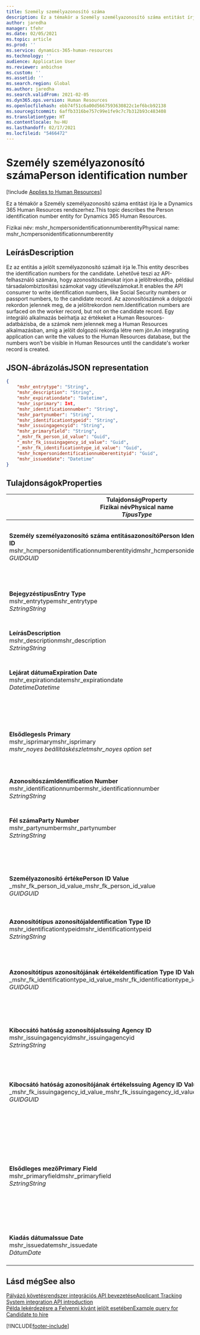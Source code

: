 ```yaml
---
title: Személy személyazonosító száma
description: Ez a témakör a Személy személyazonosító száma entitást írja le a Dynamics 365 Human Resources rendszerhez.
author: jaredha
manager: tfehr
ms.date: 02/05/2021
ms.topic: article
ms.prod: ''
ms.service: dynamics-365-human-resources
ms.technology: ''
audience: Application User
ms.reviewer: anbichse
ms.custom: ''
ms.assetid: ''
ms.search.region: Global
ms.author: jaredha
ms.search.validFrom: 2021-02-05
ms.dyn365.ops.version: Human Resources
ms.openlocfilehash: ebb74f51c6a00d5667593630822c1ef6bcb92138
ms.sourcegitcommit: 6affb3316be757c99e1fe9c7c7b312b93c483408
ms.translationtype: HT
ms.contentlocale: hu-HU
ms.lasthandoff: 02/17/2021
ms.locfileid: "5466472"
---
```

# <a name="person-identification-number"></a><span data-ttu-id="5c12a-103">Személy személyazonosító száma</span><span class="sxs-lookup"><span data-stu-id="5c12a-103">Person identification number</span></span>

[!include [Applies to Human Resources](../includes/applies-to-hr.md)]

<span data-ttu-id="5c12a-104">Ez a témakör a Személy személyazonosító száma entitást írja le a Dynamics 365 Human Resources rendszerhez.</span><span class="sxs-lookup"><span data-stu-id="5c12a-104">This topic describes the Person identification number entity for Dynamics 365 Human Resources.</span></span>

<span data-ttu-id="5c12a-105">Fizikai név: mshr_hcmpersonidentificationnumberentity</span><span class="sxs-lookup"><span data-stu-id="5c12a-105">Physical name: mshr_hcmpersonidentificationnumberentity</span></span>

## <a name="description"></a><span data-ttu-id="5c12a-106">Leírás</span><span class="sxs-lookup"><span data-stu-id="5c12a-106">Description</span></span>

<span data-ttu-id="5c12a-107">Ez az entitás a jelölt személyazonosító számait írja le.</span><span class="sxs-lookup"><span data-stu-id="5c12a-107">This entity describes the identification numbers for the candidate.</span></span> <span data-ttu-id="5c12a-108">Lehetővé teszi az API-felhasználó számára, hogy azonosítószámokat írjon a jelöltrekordba, például társadalombiztosítási számokat vagy útlevélszámokat.</span><span class="sxs-lookup"><span data-stu-id="5c12a-108">It enables the API consumer to write identification numbers, like Social Security numbers or passport numbers, to the candidate record.</span></span> <span data-ttu-id="5c12a-109">Az azonosítószámok a dolgozói rekordon jelennek meg, de a jelöltrekordon nem.</span><span class="sxs-lookup"><span data-stu-id="5c12a-109">Identification numbers are surfaced on the worker record, but not on the candidate record.</span></span> <span data-ttu-id="5c12a-110">Egy integráló alkalmazás beírhatja az értékeket a Human Resources-adatbázisba, de a számok nem jelennek meg a Human Resources alkalmazásban, amíg a jelölt dolgozói rekordja létre nem jön.</span><span class="sxs-lookup"><span data-stu-id="5c12a-110">An integrating application can write the values to the Human Resources database, but the numbers won’t be visible in Human Resources until the candidate's worker record is created.</span></span>

## <a name="json-representation"></a><span data-ttu-id="5c12a-111">JSON-ábrázolás</span><span class="sxs-lookup"><span data-stu-id="5c12a-111">JSON representation</span></span>

```json
{
    "mshr_entrytype": "String",
    "mshr_description": "String",
    "mshr_expirationdate": "Datetime",
    "mshr_isprimary": Int,
    "mshr_identificationnumber": "String",
    "mshr_partynumber": "String",
    "mshr_identificationtypeid": "String",
    "mshr_issuingagencyid": "String",
    "mshr_primaryfield": "String",
    "_mshr_fk_person_id_value": "Guid",
    "_mshr_fk_issuingagency_id_value": "Guid",
    "_mshr_fk_identificationtype_id_value": "Guid",
    "mshr_hcmpersonidentificationnumberentityid": "Guid",
    "mshr_issueddate": "Datetime"
}
```

## <a name="properties"></a><span data-ttu-id="5c12a-112">Tulajdonságok</span><span class="sxs-lookup"><span data-stu-id="5c12a-112">Properties</span></span>

| <span data-ttu-id="5c12a-113">Tulajdonság</span><span class="sxs-lookup"><span data-stu-id="5c12a-113">Property</span></span><br><span data-ttu-id="5c12a-114">**Fizikai név**</span><span class="sxs-lookup"><span data-stu-id="5c12a-114">**Physical name**</span></span><br><span data-ttu-id="5c12a-115">**_Típus_**</span><span class="sxs-lookup"><span data-stu-id="5c12a-115">**_Type_**</span></span> | <span data-ttu-id="5c12a-116">Használat</span><span class="sxs-lookup"><span data-stu-id="5c12a-116">Use</span></span> | <span data-ttu-id="5c12a-117">Leírás</span><span class="sxs-lookup"><span data-stu-id="5c12a-117">Description</span></span> |
| --- | --- | --- |
| <span data-ttu-id="5c12a-118">**Személy személyazonosító száma entitásazonosító**</span><span class="sxs-lookup"><span data-stu-id="5c12a-118">**Person Identification Number Entity ID**</span></span><br><span data-ttu-id="5c12a-119">mshr_hcmpersonidentificationnumberentityid</span><span class="sxs-lookup"><span data-stu-id="5c12a-119">mshr_hcmpersonidentificationnumberentityid</span></span><br><span data-ttu-id="5c12a-120">*GUID*</span><span class="sxs-lookup"><span data-stu-id="5c12a-120">*GUID*</span></span> | <span data-ttu-id="5c12a-121">Írásvédett</span><span class="sxs-lookup"><span data-stu-id="5c12a-121">Read-only</span></span><br><span data-ttu-id="5c12a-122">Szükséges</span><span class="sxs-lookup"><span data-stu-id="5c12a-122">Required</span></span><br><span data-ttu-id="5c12a-123">Rendszer által előállított</span><span class="sxs-lookup"><span data-stu-id="5c12a-123">System-generated</span></span> | <span data-ttu-id="5c12a-124">A személyazonosító szám rekordjának egyedi elsődleges azonosítója.</span><span class="sxs-lookup"><span data-stu-id="5c12a-124">Unique primary identifier for the person identification number record.</span></span> |
| <span data-ttu-id="5c12a-125">**Bejegyzéstípus**</span><span class="sxs-lookup"><span data-stu-id="5c12a-125">**Entry Type**</span></span><br><span data-ttu-id="5c12a-126">mshr_entrytype</span><span class="sxs-lookup"><span data-stu-id="5c12a-126">mshr_entrytype</span></span><br><span data-ttu-id="5c12a-127">*Sztring*</span><span class="sxs-lookup"><span data-stu-id="5c12a-127">*String*</span></span> | <span data-ttu-id="5c12a-128">Olvasás/írás</span><span class="sxs-lookup"><span data-stu-id="5c12a-128">Read-write</span></span><br><span data-ttu-id="5c12a-129">Választható</span><span class="sxs-lookup"><span data-stu-id="5c12a-129">Optional</span></span> | <span data-ttu-id="5c12a-130">Az azonosítószám bejegyzéstípusának hivatkozását lehetővé tévő szabad érték.</span><span class="sxs-lookup"><span data-stu-id="5c12a-130">Free value to reference the type of entry for the identification number.</span></span> |
| <span data-ttu-id="5c12a-131">**Leírás**</span><span class="sxs-lookup"><span data-stu-id="5c12a-131">**Description**</span></span><br><span data-ttu-id="5c12a-132">mshr_description</span><span class="sxs-lookup"><span data-stu-id="5c12a-132">mshr_description</span></span><br><span data-ttu-id="5c12a-133">*Sztring*</span><span class="sxs-lookup"><span data-stu-id="5c12a-133">*String*</span></span> | <span data-ttu-id="5c12a-134">Olvasás/írás</span><span class="sxs-lookup"><span data-stu-id="5c12a-134">Read-write</span></span><br><span data-ttu-id="5c12a-135">Választható</span><span class="sxs-lookup"><span data-stu-id="5c12a-135">Optional</span></span> | <span data-ttu-id="5c12a-136">Az azonosítószám leírása.</span><span class="sxs-lookup"><span data-stu-id="5c12a-136">The description of the identification number.</span></span> |
| <span data-ttu-id="5c12a-137">**Lejárat dátuma**</span><span class="sxs-lookup"><span data-stu-id="5c12a-137">**Expiration Date**</span></span><br><span data-ttu-id="5c12a-138">mshr_expirationdate</span><span class="sxs-lookup"><span data-stu-id="5c12a-138">mshr_expirationdate</span></span><br><span data-ttu-id="5c12a-139">*Datetime*</span><span class="sxs-lookup"><span data-stu-id="5c12a-139">*Datetime*</span></span> | <span data-ttu-id="5c12a-140">Olvasás/írás</span><span class="sxs-lookup"><span data-stu-id="5c12a-140">Read-write</span></span><br><span data-ttu-id="5c12a-141">Választható</span><span class="sxs-lookup"><span data-stu-id="5c12a-141">Optional</span></span> | <span data-ttu-id="5c12a-142">Az azonosítószám vagy a hozzá kapcsolódó dokumentum lejáratának dátuma.</span><span class="sxs-lookup"><span data-stu-id="5c12a-142">The date on which the identification number or associated document expires.</span></span> |
| <span data-ttu-id="5c12a-143">**Elsődleges**</span><span class="sxs-lookup"><span data-stu-id="5c12a-143">**Is Primary**</span></span><br><span data-ttu-id="5c12a-144">mshr_isprimary</span><span class="sxs-lookup"><span data-stu-id="5c12a-144">mshr_isprimary</span></span><br><span data-ttu-id="5c12a-145">*mshr_noyes beállításkészlet*</span><span class="sxs-lookup"><span data-stu-id="5c12a-145">*mshr_noyes option set*</span></span> | <span data-ttu-id="5c12a-146">Olvasás/írás</span><span class="sxs-lookup"><span data-stu-id="5c12a-146">Read-write</span></span><br><span data-ttu-id="5c12a-147">Választható</span><span class="sxs-lookup"><span data-stu-id="5c12a-147">Optional</span></span> | <span data-ttu-id="5c12a-148">Azt határozza meg, hogy az azonosítószám-e a személy elsődleges rekordja ezen azonosítási típus esetében.</span><span class="sxs-lookup"><span data-stu-id="5c12a-148">Defines whether the identification number is the primary record for the person for this identification type.</span></span> |
| <span data-ttu-id="5c12a-149">**Azonosítószám**</span><span class="sxs-lookup"><span data-stu-id="5c12a-149">**Identification Number**</span></span><br><span data-ttu-id="5c12a-150">mshr_identificationnumber</span><span class="sxs-lookup"><span data-stu-id="5c12a-150">mshr_identificationnumber</span></span><br><span data-ttu-id="5c12a-151">*Sztring*</span><span class="sxs-lookup"><span data-stu-id="5c12a-151">*String*</span></span> | <span data-ttu-id="5c12a-152">Olvasás/írás</span><span class="sxs-lookup"><span data-stu-id="5c12a-152">Read-write</span></span><br><span data-ttu-id="5c12a-153">Szükséges</span><span class="sxs-lookup"><span data-stu-id="5c12a-153">Required</span></span> | <span data-ttu-id="5c12a-154">Az azonosítószám.</span><span class="sxs-lookup"><span data-stu-id="5c12a-154">The identification number.</span></span> |
| <span data-ttu-id="5c12a-155">**Fél száma**</span><span class="sxs-lookup"><span data-stu-id="5c12a-155">**Party Number**</span></span><br><span data-ttu-id="5c12a-156">mshr_partynumber</span><span class="sxs-lookup"><span data-stu-id="5c12a-156">mshr_partynumber</span></span><br><span data-ttu-id="5c12a-157">*Sztring*</span><span class="sxs-lookup"><span data-stu-id="5c12a-157">*String*</span></span> | <span data-ttu-id="5c12a-158">Olvasás/írás</span><span class="sxs-lookup"><span data-stu-id="5c12a-158">Read-write</span></span><br><span data-ttu-id="5c12a-159">Szükséges</span><span class="sxs-lookup"><span data-stu-id="5c12a-159">Required</span></span> | <span data-ttu-id="5c12a-160">Az azonosítószámmal rendelkező fél (személy) rekordjának egyedi azonosítója.</span><span class="sxs-lookup"><span data-stu-id="5c12a-160">The identifier of the party (person) owning the identification number.</span></span> |
| <span data-ttu-id="5c12a-161">**Személyazonosító értéke**</span><span class="sxs-lookup"><span data-stu-id="5c12a-161">**Person ID Value**</span></span><br><span data-ttu-id="5c12a-162">_mshr_fk_person_id_value</span><span class="sxs-lookup"><span data-stu-id="5c12a-162">_mshr_fk_person_id_value</span></span><br><span data-ttu-id="5c12a-163">*GUID*</span><span class="sxs-lookup"><span data-stu-id="5c12a-163">*GUID*</span></span> | <span data-ttu-id="5c12a-164">Írásvédett</span><span class="sxs-lookup"><span data-stu-id="5c12a-164">Read-only</span></span><br><span data-ttu-id="5c12a-165">Szükséges</span><span class="sxs-lookup"><span data-stu-id="5c12a-165">Required</span></span><br><span data-ttu-id="5c12a-166">Idegen kulcs: mshr_dirpersonentityid / mshr_dirpersonentity entitás</span><span class="sxs-lookup"><span data-stu-id="5c12a-166">Foreign key: mshr_dirpersonentityid of mshr_dirpersonentity entity</span></span> | <span data-ttu-id="5c12a-167">A fél (személy) egyedi azonosítója.</span><span class="sxs-lookup"><span data-stu-id="5c12a-167">The unique identifier of the party (person).</span></span> |
| <span data-ttu-id="5c12a-168">**Azonosítótípus azonosítója**</span><span class="sxs-lookup"><span data-stu-id="5c12a-168">**Identification Type ID**</span></span><br><span data-ttu-id="5c12a-169">mshr_identificationtypeid</span><span class="sxs-lookup"><span data-stu-id="5c12a-169">mshr_identificationtypeid</span></span><br><span data-ttu-id="5c12a-170">*Sztring*</span><span class="sxs-lookup"><span data-stu-id="5c12a-170">*String*</span></span> | <span data-ttu-id="5c12a-171">Olvasás/írás</span><span class="sxs-lookup"><span data-stu-id="5c12a-171">Read-write</span></span><br><span data-ttu-id="5c12a-172">Szükséges</span><span class="sxs-lookup"><span data-stu-id="5c12a-172">Required</span></span> | <span data-ttu-id="5c12a-173">Az azonosítószám típusa.</span><span class="sxs-lookup"><span data-stu-id="5c12a-173">The type of identification number.</span></span> |
| <span data-ttu-id="5c12a-174">**Azonosítótípus azonosítójának értéke**</span><span class="sxs-lookup"><span data-stu-id="5c12a-174">**Identification Type ID Value**</span></span><br><span data-ttu-id="5c12a-175">_mshr_fk_identificationtype_id_value</span><span class="sxs-lookup"><span data-stu-id="5c12a-175">_mshr_fk_identificationtype_id_value</span></span><br><span data-ttu-id="5c12a-176">*GUID*</span><span class="sxs-lookup"><span data-stu-id="5c12a-176">*GUID*</span></span> | <span data-ttu-id="5c12a-177">Írásvédett</span><span class="sxs-lookup"><span data-stu-id="5c12a-177">Read-only</span></span><br><span data-ttu-id="5c12a-178">Szükséges</span><span class="sxs-lookup"><span data-stu-id="5c12a-178">Required</span></span><br><span data-ttu-id="5c12a-179">Idegen kulcs: mshr_hcmidentificationtypeentityid / mshr_hcmidentificationtypeentity entitás</span><span class="sxs-lookup"><span data-stu-id="5c12a-179">Foreign key: mshr_hcmidentificationtypeentityid of mshr_hcmidentificationtypeentity entity</span></span> | <span data-ttu-id="5c12a-180">Az azonosítótípus rendszer által generált egyedi azonosítója.</span><span class="sxs-lookup"><span data-stu-id="5c12a-180">System-generated unique identifier of the identification type.</span></span> |
| <span data-ttu-id="5c12a-181">**Kibocsátó hatóság azonosítója**</span><span class="sxs-lookup"><span data-stu-id="5c12a-181">**Issuing Agency ID**</span></span><br><span data-ttu-id="5c12a-182">mshr_issuingagencyid</span><span class="sxs-lookup"><span data-stu-id="5c12a-182">mshr_issuingagencyid</span></span><br><span data-ttu-id="5c12a-183">*Sztring*</span><span class="sxs-lookup"><span data-stu-id="5c12a-183">*String*</span></span> | <span data-ttu-id="5c12a-184">Olvasás/írás</span><span class="sxs-lookup"><span data-stu-id="5c12a-184">Read-write</span></span><br><span data-ttu-id="5c12a-185">Választható</span><span class="sxs-lookup"><span data-stu-id="5c12a-185">Optional</span></span> | <span data-ttu-id="5c12a-186">Az azonosítószámot kiállító ügynökség vagy szervezet.</span><span class="sxs-lookup"><span data-stu-id="5c12a-186">The agency or organization issuing the identification number.</span></span> |
| <span data-ttu-id="5c12a-187">**Kibocsátó hatóság azonosítójának értéke**</span><span class="sxs-lookup"><span data-stu-id="5c12a-187">**Issuing Agency ID Value**</span></span><br><span data-ttu-id="5c12a-188">_mshr_fk_issuingagency_id_value</span><span class="sxs-lookup"><span data-stu-id="5c12a-188">_mshr_fk_issuingagency_id_value</span></span><br><span data-ttu-id="5c12a-189">*GUID*</span><span class="sxs-lookup"><span data-stu-id="5c12a-189">*GUID*</span></span> | <span data-ttu-id="5c12a-190">Írásvédett</span><span class="sxs-lookup"><span data-stu-id="5c12a-190">Read-only</span></span><br><span data-ttu-id="5c12a-191">Választható</span><span class="sxs-lookup"><span data-stu-id="5c12a-191">Optional</span></span><br><span data-ttu-id="5c12a-192">Idegen kulcs: mshr_hcmissuingagencyentityid / mshr_hcmissuingagencyentity entitás</span><span class="sxs-lookup"><span data-stu-id="5c12a-192">Foreign key: mshr_hcmissuingagencyentityid of mshr_hcmissuingagencyentity entity</span></span> | <span data-ttu-id="5c12a-193">Az azonosítószámot kibocsátó ügynökség rendszer által generált egyedi azonosítója.</span><span class="sxs-lookup"><span data-stu-id="5c12a-193">System-generated unique identifier of the agency issuing the identification number.</span></span> |
| <span data-ttu-id="5c12a-194">**Elsődleges mező**</span><span class="sxs-lookup"><span data-stu-id="5c12a-194">**Primary Field**</span></span><br><span data-ttu-id="5c12a-195">mshr_primaryfield</span><span class="sxs-lookup"><span data-stu-id="5c12a-195">mshr_primaryfield</span></span><br><span data-ttu-id="5c12a-196">*Sztring*</span><span class="sxs-lookup"><span data-stu-id="5c12a-196">*String*</span></span> | <span data-ttu-id="5c12a-197">Írásvédett</span><span class="sxs-lookup"><span data-stu-id="5c12a-197">Read-only</span></span><br><span data-ttu-id="5c12a-198">Szükséges</span><span class="sxs-lookup"><span data-stu-id="5c12a-198">Required</span></span> | <span data-ttu-id="5c12a-199">Az entitásrekord azonosítójaként használandó mező.</span><span class="sxs-lookup"><span data-stu-id="5c12a-199">Field to be used as an identifier of the entity record.</span></span> <span data-ttu-id="5c12a-200">A fél számának, az azonosítótípus azonosítójának és az azonosítószámnak a kombinációja.</span><span class="sxs-lookup"><span data-stu-id="5c12a-200">Combination of party number, identification type ID, and identification number.</span></span> |
| <span data-ttu-id="5c12a-201">**Kiadás dátuma**</span><span class="sxs-lookup"><span data-stu-id="5c12a-201">**Issue Date**</span></span><br><span data-ttu-id="5c12a-202">mshr_issuedate</span><span class="sxs-lookup"><span data-stu-id="5c12a-202">mshr_issuedate</span></span><br><span data-ttu-id="5c12a-203">*Dátum*</span><span class="sxs-lookup"><span data-stu-id="5c12a-203">*Date*</span></span> | <span data-ttu-id="5c12a-204">Olvasás/írás</span><span class="sxs-lookup"><span data-stu-id="5c12a-204">Read-write</span></span><br><span data-ttu-id="5c12a-205">Választható</span><span class="sxs-lookup"><span data-stu-id="5c12a-205">Optional</span></span> | <span data-ttu-id="5c12a-206">Az azonosítószám kibocsátásának dátuma.</span><span class="sxs-lookup"><span data-stu-id="5c12a-206">The date the identification number was issued.</span></span> |

## <a name="see-also"></a><span data-ttu-id="5c12a-207">Lásd még</span><span class="sxs-lookup"><span data-stu-id="5c12a-207">See also</span></span>

[<span data-ttu-id="5c12a-208">Pályázó követésrendszer integrációs API bevezetése</span><span class="sxs-lookup"><span data-stu-id="5c12a-208">Applicant Tracking System integration API introduction</span></span>](hr-admin-integration-ats-api-introduction.md)<br>
[<span data-ttu-id="5c12a-209">Példa lekérdezésre a Felvenni kívánt jelölt esetében</span><span class="sxs-lookup"><span data-stu-id="5c12a-209">Example query for Candidate to hire</span></span>](hr-admin-integration-ats-api-candidate-to-hire-example-query.md)



[!INCLUDE[footer-include](../includes/footer-banner.md)]